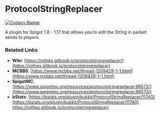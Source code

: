 # ProtocolStringReplacer

[![Codacy Badge](https://api.codacy.com/project/badge/Grade/10b4b7cb53d34e8289d708fa3a5e3caf)](https://app.codacy.com/gh/Rothes/ProtocolStringReplacer?utm_source=github.com&utm_medium=referral&utm_content=Rothes/ProtocolStringReplacer&utm_campaign=Badge_Grade_Settings)

A plugin for Spigot 1.8 - 1.17 that allows you to edit the String in packet sends to players.

### Related Links

* **Wiki**: [https://rothes.gitbook.io/protocolstringreplacer/](https://rothes.gitbook.io/protocolstringreplacer)
* **MCBBS**: [https://www.mcbbs.net/thread-1209429-1-1.html](https://www.mcbbs.net/thread-1209429-1-1.html)
* **SpigotMC**: [https://www.spigotmc.org/resources/protocolstringreplacer.96573/](https://www.spigotmc.org/resources/protocolstringreplacer.96573/)
* **bStats**: [https://bstats.org/plugin/bukkit/ProtocolStringReplacer/11740](https://bstats.org/plugin/bukkit/ProtocolStringReplacer/11740)
https://rothes.gitbook.io/protocolstringreplacer/